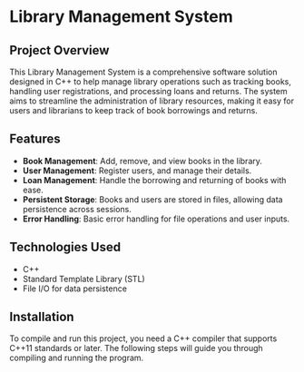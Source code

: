 # Library Management System

## Project Overview
This Library Management System is a comprehensive software solution designed in C++ to help manage library operations such as tracking books, handling user registrations, and processing loans and returns. The system aims to streamline the administration of library resources, making it easy for users and librarians to keep track of book borrowings and returns.

## Features
- **Book Management**: Add, remove, and view books in the library.
- **User Management**: Register users, and manage their details.
- **Loan Management**: Handle the borrowing and returning of books with ease.
- **Persistent Storage**: Books and users are stored in files, allowing data persistence across sessions.
- **Error Handling**: Basic error handling for file operations and user inputs.

## Technologies Used
- C++
- Standard Template Library (STL)
- File I/O for data persistence

## Installation
To compile and run this project, you need a C++ compiler that supports C++11 standards or later. The following steps will guide you through compiling and running the program.
